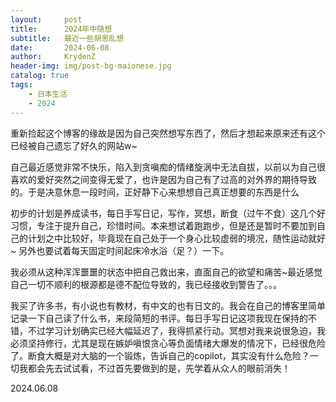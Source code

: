 ```yaml
---
layout:     post
title:      2024年中随想
subtitle:   最近一些胡思乱想
date:       2024-06-08
author:     KrydenZ
header-img: img/post-bg-maionese.jpg
catalog: true
tags:
    - 日本生活
    - 2024
---
```


重新捡起这个博客的缘故是因为自己突然想写东西了，然后才想起来原来还有这个已经被自己遗忘了好久的网站w~

自己最近感觉非常不快乐，陷入到贪嗔痴的情绪旋涡中无法自拔，以前以为自己很喜欢的爱好突然之间变得无爱了，也许是因为自己有了过高的对外界的期待导致的。于是决意休息一段时间，正好静下心来想想自己真正想要的东西是什么

初步的计划是养成读书，每日手写日记，写作，冥想，断食（过午不食）这几个好习惯，专注于提升自己，珍惜时间。本来想试着跑跑步，但是还是暂时不要加到自己的计划之中比较好，毕竟现在自己处于一个身心比较虚弱的境况，随性运动就好~ 另外也要试着每天固定时间起床冷水浴（足？）一下。

我必须从这种浑浑噩噩的状态中把自己救出来，直面自己的欲望和痛苦~最近感觉自己一切不顺利的根源都是德不配位导致的，我已经接收到警告了。。。

我买了许多书，有小说也有教材，有中文的也有日文的。我会在自己的博客里简单记录一下自己读了什么书，来段简短的书评。每日手写日记这项我现在保持的不错，不过学习计划确实已经大幅延迟了，我得抓紧行动。冥想对我来说很急迫，我必须坚持修行，尤其是现在嫉妒嗔恨贪心等负面情绪大爆发的情况下，已经很危险了。断食大概是对大脑的一个锻炼，告诉自己的copilot，其实没有什么危险？一切我都会先去试试看，不过首先要做到的是，先学着从众人的眼前消失！

2024.06.08